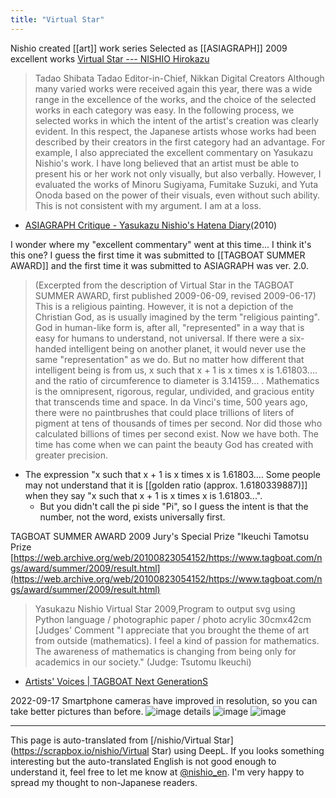 ```yaml
---
title: "Virtual Star"
---
```


Nishio created [[art]] work series
Selected as [[ASIAGRAPH]] 2009 excellent works
[Virtual Star --- NISHIO Hirokazu](http://nhiro.org/what_i_did/virtual_star/)

> Tadao Shibata Tadao Editor-in-Chief, Nikkan Digital Creators
>  Although many varied works were received again this year, there was a wide range in the excellence of the works, and the choice of the selected works in each category was easy. In the following process, we selected works in which the intent of the artist's creation was clearly evident. In this respect, the Japanese artists whose works had been described by their creators in the first category had an advantage. For example, I also appreciated the excellent commentary on Yasukazu Nishio's work. I have long believed that an artist must be able to present his or her work not only visually, but also verbally. However, I evaluated the works of Minoru Sugiyama, Fumitake Suzuki, and Yuta Onoda based on the power of their visuals, even without such ability. This is not consistent with my argument. I am at a loss.
- [ASIAGRAPH Critique - Yasukazu Nishio's Hatena Diary](https://nishiohirokazu.hatenadiary.org/entry/20101005/1286293947)(2010)

I wonder where my "excellent commentary" went at this time...
I think it's this one?
I guess the first time it was submitted to [[TAGBOAT SUMMER AWARD]] and the first time it was submitted to ASIAGRAPH was ver. 2.0.
> (Excerpted from the description of Virtual Star in the TAGBOAT SUMMER AWARD, first published 2009-06-09, revised 2009-06-17)
>  This is a religious painting. However, it is not a depiction of the Christian God, as is usually imagined by the term "religious painting". God in human-like form is, after all, "represented" in a way that is easy for humans to understand, not universal. If there were a six-handed intelligent being on another planet, it would never use the same "representation" as we do. But no matter how different that intelligent being is from us, x such that x + 1 is x times x is 1.61803.... and the ratio of circumference to diameter is 3.14159... . Mathematics is the omnipresent, rigorous, regular, undivided, and gracious entity that transcends time and space.
>  In da Vinci's time, 500 years ago, there were no paintbrushes that could place trillions of liters of pigment at tens of thousands of times per second. Nor did those who calculated billions of times per second exist. Now we have both. The time has come when we can paint the beauty God has created with greater precision.
- The expression "x such that x + 1 is x times x is 1.61803.... Some people may not understand that it is [[golden ratio (approx. 1.6180339887)]] when they say "x such that x + 1 is x times x is 1.61803...".
    - But you didn't call the pi side "Pi", so I guess the intent is that the number, not the word, exists universally first.

TAGBOAT SUMMER AWARD 2009
Jury's Special Prize "Ikeuchi Tamotsu Prize
[https://web.archive.org/web/20100823054152/https://www.tagboat.com/ngs/award/summer/2009/result.html](https://web.archive.org/web/20100823054152/https://www.tagboat.com/ngs/award/summer/2009/result.html)
> Yasukazu Nishio
>  Virtual Star
>  2009,Program to output svg using Python language / photographic paper / photo acrylic
>  30cmx42cm
>  [Judges' Comment
>  "I appreciate that you brought the theme of art from outside (mathematics). I feel a kind of passion for mathematics. The awareness of mathematics is changing from being only for academics in our society."
>  (Judge: Tsutomu Ikeuchi)
- [Artists' Voices | TAGBOAT Next GenerationS](https://web.archive.org/web/20130228013256/https://www.tagboat.com/ngs/user_voice/post-23.html)

2022-09-17
Smartphone cameras have improved in resolution, so you can take better pictures than before.
![image](https://gyazo.com/273ce5a9b21acaec127f98d55208f73b/thumb/1000)
details
![image](https://gyazo.com/09fa547e28e264e9541f51cec21a49a7/thumb/1000)
![image](https://gyazo.com/4101eaa2bf432914f946543c3408bef9/thumb/1000)


---
This page is auto-translated from [/nishio/Virtual Star](https://scrapbox.io/nishio/Virtual Star) using DeepL. If you looks something interesting but the auto-translated English is not good enough to understand it, feel free to let me know at [@nishio_en](https://twitter.com/nishio_en). I'm very happy to spread my thought to non-Japanese readers.